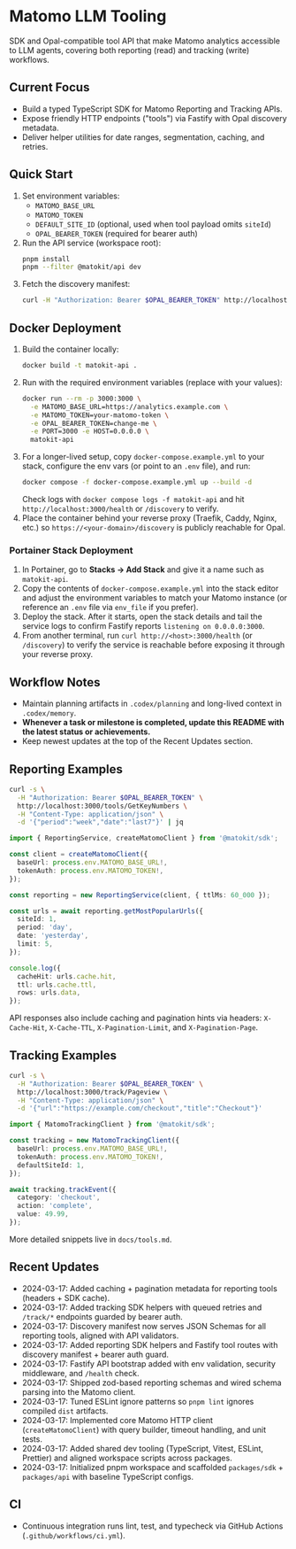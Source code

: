 # Matomo LLM Tooling

SDK and Opal-compatible tool API that make Matomo analytics accessible to LLM agents, covering both reporting (read) and tracking (write) workflows.

## Current Focus
- Build a typed TypeScript SDK for Matomo Reporting and Tracking APIs.
- Expose friendly HTTP endpoints ("tools") via Fastify with Opal discovery metadata.
- Deliver helper utilities for date ranges, segmentation, caching, and retries.

## Quick Start
1. Set environment variables:
   - `MATOMO_BASE_URL`
   - `MATOMO_TOKEN`
   - `DEFAULT_SITE_ID` (optional, used when tool payload omits `siteId`)
   - `OPAL_BEARER_TOKEN` (required for bearer auth)
2. Run the API service (workspace root):
   ```bash
   pnpm install
   pnpm --filter @matokit/api dev
   ```
3. Fetch the discovery manifest:
   ```bash
   curl -H "Authorization: Bearer $OPAL_BEARER_TOKEN" http://localhost:3000/.well-known/tools.json | jq
   ```

## Docker Deployment
1. Build the container locally:
   ```bash
   docker build -t matokit-api .
   ```
2. Run with the required environment variables (replace with your values):
   ```bash
   docker run --rm -p 3000:3000 \
     -e MATOMO_BASE_URL=https://analytics.example.com \
     -e MATOMO_TOKEN=your-matomo-token \
     -e OPAL_BEARER_TOKEN=change-me \
     -e PORT=3000 -e HOST=0.0.0.0 \
     matokit-api
   ```
3. For a longer-lived setup, copy `docker-compose.example.yml` to your stack, configure the env vars (or point to an `.env` file), and run:
   ```bash
   docker compose -f docker-compose.example.yml up --build -d
   ```
   Check logs with `docker compose logs -f matokit-api` and hit `http://localhost:3000/health` or `/discovery` to verify.
4. Place the container behind your reverse proxy (Traefik, Caddy, Nginx, etc.) so `https://<your-domain>/discovery` is publicly reachable for Opal.

### Portainer Stack Deployment
1. In Portainer, go to **Stacks → Add Stack** and give it a name such as `matokit-api`.
2. Copy the contents of `docker-compose.example.yml` into the stack editor and adjust the environment variables to match your Matomo instance (or reference an `.env` file via `env_file` if you prefer).
3. Deploy the stack. After it starts, open the stack details and tail the service logs to confirm Fastify reports `listening on 0.0.0.0:3000`.
4. From another terminal, run `curl http://<host>:3000/health` (or `/discovery`) to verify the service is reachable before exposing it through your reverse proxy.

## Workflow Notes
- Maintain planning artifacts in `.codex/planning` and long-lived context in `.codex/memory`.
- **Whenever a task or milestone is completed, update this README with the latest status or achievements.**
- Keep newest updates at the top of the Recent Updates section.

## Reporting Examples
```bash
curl -s \
  -H "Authorization: Bearer $OPAL_BEARER_TOKEN" \
  http://localhost:3000/tools/GetKeyNumbers \
  -H "Content-Type: application/json" \
  -d '{"period":"week","date":"last7"}' | jq
```
```ts
import { ReportingService, createMatomoClient } from '@matokit/sdk';

const client = createMatomoClient({
  baseUrl: process.env.MATOMO_BASE_URL!,
  tokenAuth: process.env.MATOMO_TOKEN!,
});

const reporting = new ReportingService(client, { ttlMs: 60_000 });

const urls = await reporting.getMostPopularUrls({
  siteId: 1,
  period: 'day',
  date: 'yesterday',
  limit: 5,
});

console.log({
  cacheHit: urls.cache.hit,
  ttl: urls.cache.ttl,
  rows: urls.data,
});
```

API responses also include caching and pagination hints via headers: `X-Cache-Hit`, `X-Cache-TTL`, `X-Pagination-Limit`, and `X-Pagination-Page`.

## Tracking Examples
```bash
curl -s \
  -H "Authorization: Bearer $OPAL_BEARER_TOKEN" \
  http://localhost:3000/track/Pageview \
  -H "Content-Type: application/json" \
  -d '{"url":"https://example.com/checkout","title":"Checkout"}'
```
```ts
import { MatomoTrackingClient } from '@matokit/sdk';

const tracking = new MatomoTrackingClient({
  baseUrl: process.env.MATOMO_BASE_URL!,
  tokenAuth: process.env.MATOMO_TOKEN!,
  defaultSiteId: 1,
});

await tracking.trackEvent({
  category: 'checkout',
  action: 'complete',
  value: 49.99,
});
```

More detailed snippets live in `docs/tools.md`.

## Recent Updates
- 2024-03-17: Added caching + pagination metadata for reporting tools (headers + SDK cache).
- 2024-03-17: Added tracking SDK helpers with queued retries and `/track/*` endpoints guarded by bearer auth.
- 2024-03-17: Discovery manifest now serves JSON Schemas for all reporting tools, aligned with API validators.
- 2024-03-17: Added reporting SDK helpers and Fastify tool routes with discovery manifest + bearer auth guard.
- 2024-03-17: Fastify API bootstrap added with env validation, security middleware, and `/health` check.
- 2024-03-17: Shipped zod-based reporting schemas and wired schema parsing into the Matomo client.
- 2024-03-17: Tuned ESLint ignore patterns so `pnpm lint` ignores compiled `dist` artifacts.
- 2024-03-17: Implemented core Matomo HTTP client (`createMatomoClient`) with query builder, timeout handling, and unit tests.
- 2024-03-17: Added shared dev tooling (TypeScript, Vitest, ESLint, Prettier) and aligned workspace scripts across packages.
- 2024-03-17: Initialized pnpm workspace and scaffolded `packages/sdk` + `packages/api` with baseline TypeScript configs.

## CI
- Continuous integration runs lint, test, and typecheck via GitHub Actions (`.github/workflows/ci.yml`).
